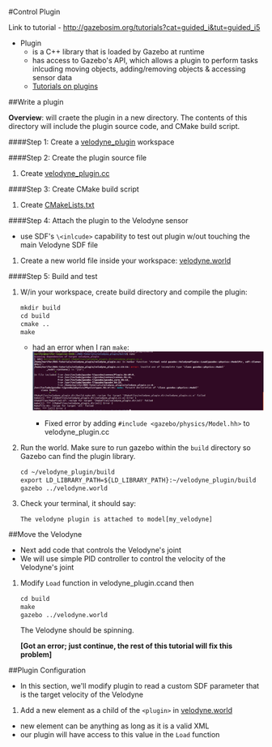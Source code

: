 #Control Plugin 

Link to tutorial - http://gazebosim.org/tutorials?cat=guided_i&tut=guided_i5

- Plugin 
  - is a C++ library that is loaded by Gazebo at runtime
  - has access to Gazebo's API, which allows a plugin to perform tasks inlcuding moving objects, adding/removing objects & accessing sensor data
  - [Tutorials on plugins](http://gazebosim.org/tutorials?cat=write_plugin)

##Write a plugin

**Overview**: will craete the plugin in a new directory.  The contents of this directory will include the plugin source code, and CMake build script.

####Step 1: Create a [velodyne_plugin](https://github.com/mperez13/ROS-Tutorials/tree/master/velodyne_plugin) workspace

####Step 2: Create the plugin source file

1. Create [velodyne_plugin.cc](https://github.com/mperez13/ROS-Tutorials/tree/master/velodyne_plugin/velodyne_plugin.cc)

####Step 3: Create CMake build script

1. Create [CMakeLists.txt](https://github.com/mperez13/ROS-Tutorials/tree/master/velodyne_plugin/CMakeLists.txt) 

####Step 4: Attach the plugin to the Velodyne sensor

- use SDF's `\<inlcude>` capability to test out plugin w/out touching the main Velodyne SDF file

1. Create a new world file inside your workspace: [velodyne.world](https://github.com/mperez13/ROS-Tutorials/tree/master/velodyne_plugin/velodyne.world)

####Step 5: Build and test

1. W/in your workspace, create build directory and compile the plugin:

    ```
    mkdir build
    cd build
    cmake ..
    make
    ```
    - had an error when I ran `make`:
        ![Image of plugin error](https://github.com/mperez13/ROS-Tutorials/blob/master/gazebo_notes/images/plugin_error.png)
        
        - Fixed error by adding `#include <gazebo/physics/Model.hh>` to velodyne_plugin.cc
2. Run the world. Make sure to run gazebo within the `build` directory so Gazebo can find the plugin library.

    ```
    cd ~/velodyne_plugin/build
    export LD_LIBRARY_PATH=${LD_LIBRARY_PATH}:~/velodyne_plugin/build
    gazebo ../velodyne.world
    ```
3. Check your terminal, it should say:
    
    ```
    The velodyne plugin is attached to model[my_velodyne]
    ```
##Move the Velodyne

- Next add code that controls the Velodyne's joint
- We will use simple PID controller to control the velocity of the Velodyne's joint

1. Modify `Load` function in velodyne_plugin.ccand then
    
    ```
    cd build
    make
    gazebo ../velodyne.world
    ```
    The Velodyne should be spinning.
    
    **[Got an error; just continue, the rest of this tutorial will fix this problem]**

##Plugin Configuration

- In this section, we'll modify plugin to read a custom SDF parameter that is the target velocity of the Velodyne

1. Add a new element as a child of the `<plugin>` in [velodyne.world](https://github.com/mperez13/ROS-Tutorials/blob/master/velodyne_plugin/velodyne.world)
  - new element can be anything as long as it is a valid XML
  - our plugin will have access to this value in the `Load` function

  
    
    
    
    
    
    
    

  
